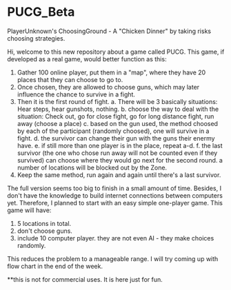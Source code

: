 # PUCG_Beta
PlayerUnknown's ChoosingGround - A "Chicken Dinner" by taking risks choosing strategies.

Hi, welcome to this new repository about a game called PUCG.
This game, if developed as a real game, would better function as this:
1. Gather 100 online player, put them in a "map", where they have 20 places that they can choose to go to.
2. Once chosen, they are allowed to choose guns, which may later influence the chance to survive in a fight.
3. Then it is the first round of fight.
  a. There will be 3 basically situations: Hear steps, hear gunshots, nothing.
  b. choose the way to deal with the situation: Check out, go for close fight, go for long distance fight, run away (choose a place)
  c. based on the gun used, the method choosed by each of the participant (randomly choosed), one will survive in a fight.
  d. the survivor can change their gun with the guns their enermy have.
  e. if still more than one player is in the place, repeat a-d.
  f. the last survivor (the one who chose run away will not be counted even if they survived) can choose where they would go next for the second round. a number of locations will be blocked out by the Zone.
4. Keep the same method, run again and again until there's a last survivor.



The full version seems too big to finish in a small amount of time. Besides, I don't have the knowledge to build internet connections between computers yet. Therefore, I planned to start with an easy simple one-player game. This game will have:
1. 5 locations in total.
2. don't choose guns.
3. include 10 computer player. they are not even AI - they make choices randomly.

This reduces the problem to a manageable range. I will try coming up with flow chart in the end of the week.

**this is not for commercial uses. It is here just for fun.
